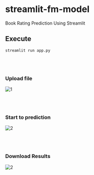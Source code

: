 # streamlit-fm-model
Book Rating Prediction Using Streamlit

## Execute
```bash
streamlit run app.py
```
<br>
<br>

### Upload file
![1](https://user-images.githubusercontent.com/93419379/234737879-6f6fa7ea-acef-4f47-911f-2306f6c11ba1.gif)

<br>
<br>

### Start to prediction
![2](https://user-images.githubusercontent.com/93419379/234737891-687e438e-df71-4e1b-b710-7357c48582c1.gif)

<br>
<br>

### Download Results
![2](https://user-images.githubusercontent.com/93419379/234737893-741c2950-69bf-44f0-9c2e-0c1139a85a3e.gif)

